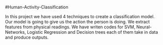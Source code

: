 #Human-Activity-Classification

In this project we have used 4 techniques to create a classification model.
Our model is going to give us the action the person is doing. We extract features from physical readings. 
We have writen codes for SVM, Neural-Networks, Logistic Regression and Decision trees each of them take in data and produce outputs.
